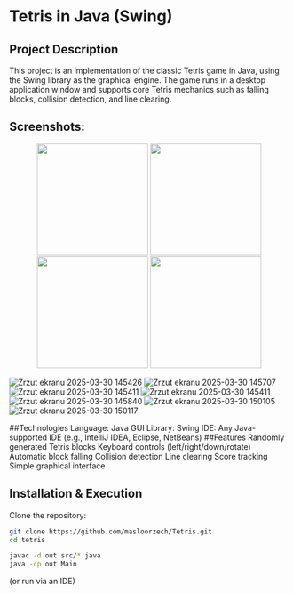 # Tetris in Java (Swing)
## Project Description
This project is an implementation of the classic Tetris game in Java, using the Swing library as the graphical engine. The game runs in a desktop application window and supports core Tetris mechanics such as falling blocks, collision detection, and line clearing.

## Screenshots:

<p align="center">
    <img src="https://github.com/user-attachments/assets/e3ed31f6-5098-4025-9505-58bdf37a9f7e" width="200">
    <img src="https://github.com/user-attachments/assets/fe3e067b-39db-43b6-aa16-edff30b589d5" width="200">
    <img src="https://github.com/user-attachments/assets/23130f41-df66-4b41-a01a-b2f39636882b" width="200">
    <img src="https://github.com/user-attachments/assets/6527fa06-7227-48a0-9b8c-f083fd6fefb9" width="200">
</p>

![Zrzut ekranu 2025-03-30 145426](https://github.com/user-attachments/assets/e3ed31f6-5098-4025-9505-58bdf37a9f7e)
![Zrzut ekranu 2025-03-30 145707](https://github.com/user-attachments/assets/fe3e067b-39db-43b6-aa16-edff30b589d5)
![Zrzut ekranu 2025-03-30 145411](https://github.com/user-attachments/assets/23130f41-df66-4b41-a01a-b2f39636882b)
![Zrzut ekranu 2025-03-30 145411](https://github.com/user-attachments/assets/6527fa06-7227-48a0-9b8c-f083fd6fefb9)
![Zrzut ekranu 2025-03-30 145840](https://github.com/user-attachments/assets/a036194c-71e9-4eb6-aa93-a05fba0619b6)
![Zrzut ekranu 2025-03-30 150105](https://github.com/user-attachments/assets/e015c64d-009c-4542-be4d-3930912218e8)
![Zrzut ekranu 2025-03-30 150117](https://github.com/user-attachments/assets/30159d59-acfa-4fed-93d4-fb3b5d783378)

##Technologies
Language: Java
GUI Library: Swing
IDE: Any Java-supported IDE (e.g., IntelliJ IDEA, Eclipse, NetBeans)
##Features
Randomly generated Tetris blocks
Keyboard controls (left/right/down/rotate)
Automatic block falling
Collision detection
Line clearing
Score tracking
Simple graphical interface
## Installation & Execution
Clone the repository:
```sh
git clone https://github.com/masloorzech/Tetris.git
cd tetris
```
```sh
javac -d out src/*.java
java -cp out Main
```
(or run via an IDE)
